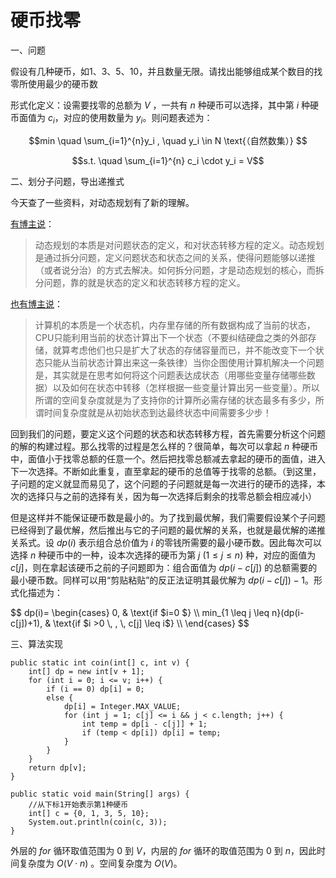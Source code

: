 # 硬币找零



一、问题

假设有几种硬币，如1、3、5、10，并且数量无限。请找出能够组成某个数目的找零所使用最少的硬币数


形式化定义：设需要找零的总额为 $V$ ，一共有 $n$ 种硬币可以选择，其中第 $i$ 种硬币面值为 $c_i$，对应的使用数量为 $y_i$。则问题表述为：

$$min \quad \sum_{i=1}^{n}y_i , \quad y_i \in N \text{（自然数集）} $$

$$s.t. \quad \sum_{i=1}^{n} c_i \cdot y_i = V$$

二、划分子问题，导出递推式

今天查了一些资料，对动态规划有了新的理解。

[有博主说][1]：

> 动态规划的本质是对问题状态的定义，和对状态转移方程的定义。动态规划是通过拆分问题，定义问题状态和状态之间的关系，使得问题能够以递推（或者说分治）的方式去解决。如何拆分问题，才是动态规划的核心，而拆分问题，靠的就是状态的定义和状态转移方程的定义。

[也有博主说][2]：

> 计算机的本质是一个状态机，内存里存储的所有数据构成了当前的状态，CPU只能利用当前的状态计算出下一个状态（不要纠结硬盘之类的外部存储，就算考虑他们也只是扩大了状态的存储容量而已，并不能改变下一个状态只能从当前状态计算出来这一条铁律）当你企图使用计算机解决一个问题是，其实就是在思考如何将这个问题表达成状态（用哪些变量存储哪些数据）以及如何在状态中转移（怎样根据一些变量计算出另一些变量）。所以所谓的空间复杂度就是为了支持你的计算所必需存储的状态最多有多少，所谓时间复杂度就是从初始状态到达最终状态中间需要多少步！

回到我们的问题，要定义这个问题的状态和状态转移方程，首先需要分析这个问题的解的构建过程。那么找零的过程是怎么样的？很简单，每次可以拿起 $n$ 种硬币中，面值小于找零总额的任意一个。然后把找零总额减去拿起的硬币的面值，进入下一次选择。不断如此重复，直至拿起的硬币的总值等于找零的总额。（到这里，子问题的定义就显而易见了，这个问题的子问题就是每一次进行的硬币的选择，本次的选择只与之前的选择有关，因为每一次选择后剩余的找零总额会相应减小）

但是这样并不能保证硬币数是最小的。为了找到最优解，我们需要假设某个子问题已经得到了最优解，然后推出与它的子问题的最优解的关系，也就是最优解的递推关系式。设 $dp(i)$ 表示组合总价值为 $i$ 的零钱所需要的最小硬币数。因此每次可以选择 $n$ 种硬币中的一种，设本次选择的硬币为第 $j$ $(1 \leq j \leq n)$ 种，对应的面值为 $c[j]$，则在拿起该硬币之前的子问题即为：组合面值为 $dp(i-c[j])$ 的总额需要的最小硬币数。同样可以用“剪贴粘贴”的反正法证明其最优解为 $dp(i-c[j])-1$。形式化描述为：

<div>
$$
dp(i)=
\begin{cases}
0, & \text{if $i=0 $} \\
min_{1 \leq j \leq n}(dp(i-c[j])+1), & \text{if $i >0 \, , \, c[j] \leq i$} \\
\end{cases}
$$
</div>

三、算法实现

```
public static int coin(int[] c, int v) {
    int[] dp = new int[v + 1];
    for (int i = 0; i <= v; i++) {
        if (i == 0) dp[i] = 0;
        else {
            dp[i] = Integer.MAX_VALUE;
            for (int j = 1; c[j] <= i && j < c.length; j++) {
                int temp = dp[i - c[j]] + 1;
                if (temp < dp[i]) dp[i] = temp;
            }
        }
    }
    return dp[v];
}

public static void main(String[] args) {
    //从下标1开始表示第1种硬币
    int[] c = {0, 1, 3, 5, 10};
    System.out.println(coin(c, 3));
}
```

外层的 $for$ 循环取值范围为 $0$ 到 $V$，内层的 $for$ 循环的取值范围为 $0$ 到 $n$，因此时间复杂度为 $O(V \cdot n)$    。空间复杂度为 $O(V)$。



  [1]: https://www.zhihu.com/question/23995189/answer/35324479
  [2]: https://www.zhihu.com/question/23995189/answer/35429905

